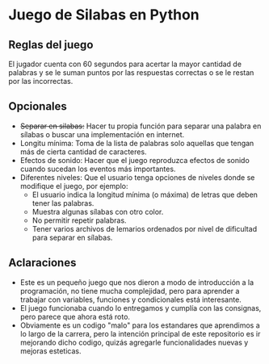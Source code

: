 # Juego de Silabas en Python

## **Reglas del juego**

El jugador cuenta con 60 segundos para acertar la mayor cantidad de palabras y se le
suman puntos por las respuestas correctas o se le restan por las incorrectas.

## **Opcionales**

- ~~Separar en silabas:~~
  Hacer tu propia función para separar una palabra en sílabas o buscar una implementación en internet.
- Longitu mínima:
  Toma de la lista de palabras solo aquellas que tengan más de cierta cantidad de caracteres.
- Efectos de sonido:
  Hacer que el juego reproduzca efectos de sonido cuando sucedan los eventos más importantes.
- Diferentes niveles:
  Que el usuario tenga opciones de niveles donde se modifique el juego, por ejemplo:
  - El usuario indica la longitud mínima (o máxima) de letras que deben tener las palabras.
  - Muestra algunas sílabas con otro color.
  - No permitir repetir palabras.
  - Tener varios archivos de lemarios ordenados por nivel de dificultad para separar en sílabas.

## **Aclaraciones**

- Este es un pequeño juego que nos dieron a modo de introducción a la programación, no tiene mucha complejidad, pero para aprender a trabajar con variables, funciones y condicionales está interesante.
- El juego funcionaba cuando lo entregamos y cumplía con las consignas, pero parece que ahora está roto.
- Obviamente es un codigo "malo" para los estandares que aprendimos a lo largo de la carrera, pero la intención principal de este repositorio es ir mejorando dicho codigo, quizás agregarle funcionalidades nuevas y mejoras esteticas.
